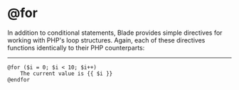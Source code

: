 # @for

In addition to conditional statements, Blade provides simple directives for working with PHP's loop structures. Again, each of these directives functions identically to their PHP counterparts:

---

```blade
@for ($i = 0; $i < 10; $i++)
    The current value is {{ $i }}
@endfor
```
